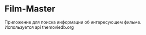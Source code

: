 # Film-Master
Приложение для поиска информации об интересующем фильме.
Используется api themoviedb.org

